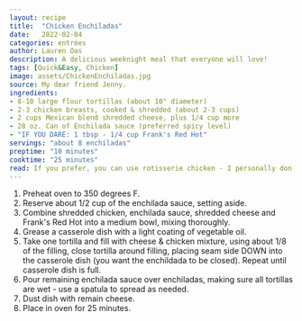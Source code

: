 ```yaml
---
layout: recipe
title:  "Chicken Enchiladas"
date:   2022-02-04
categories: entrées
author: Lauren Oas
description: A delicious weeknight meal that everyone will love! 
tags: [Quick&Easy, Chicken]
image: assets/ChickenEnchiladas.jpg
source: My dear friend Jenny.
ingredients:
- 8-10 large flour tortillas (about 10" diameter)
- 2-3 chicken breasts, cooked & shredded (about 2-3 cups)
- 2 cups Mexican blend shredded cheese, plus 1/4 cup more
- 28 oz. Can of Enchilada sauce (preferred spicy level)
- "IF YOU DARE: 1 tbsp - 1/4 cup Frank's Red Hot"
servings: "about 8 enchiladas"
preptime: "10 minutes"
cooktime: "25 minutes"
read: If you prefer, you can use rotisserie chicken - I personally don't like it (I think I'm the only one!), so I usually just trim and bake my chicken with salt and pepper, then shred it. I'm usually a tortilla snob, preferring to make my own, or at least using the uncooked flour tortillas, the flavor and texture is just so much better, but in this recipe it's not necessary, the basic store bought doesn't impact flavor. Be CAREFUL with how much Red Hot you put in your dish, it does NOT cook off!
---
```

1. Preheat oven to 350 degrees F. 
2. Reserve about 1/2 cup of the enchilada sauce, setting aside.
3. Combine shredded chicken, enchilada sauce, shredded cheese and Frank's Red Hot into a medium bowl, mixing thoroughly. 
4. Grease a casserole dish with a light coating of vegetable oil. 
5. Take one tortilla and fill with cheese & chicken mixture, using about 1/8 of the filling, close tortilla around filling, placing seam side DOWN into the casserole dish (you want the enchildada to be closed). Repeat until casserole dish is full. 
6. Pour remaining enchilada sauce over enchiladas, making sure all tortillas are wet - use a spatula to spread as needed. 
7. Dust dish with remain cheese. 
8. Place in oven for 25 minutes.